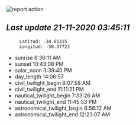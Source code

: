 ![report action](https://github.com/matiasz8/actions-for-reports/workflows/report%20action/badge.svg?branch=develop) 


## *****Last update 21-11-2020 03:45:11*****



		 Latitud: -34.61315
		 Longitud: -58.37723

 - sunrise 	 8:36:11 AM
 - sunset 	 10:43:08 PM
 - solar_noon 	 3:39:40 PM
 - day_length 	 14:06:57
 - civil_twilight_begin 	 8:07:58 AM
 - civil_twilight_end 	 11:11:21 PM
 - nautical_twilight_begin 	 7:33:26 AM
 - nautical_twilight_end 	 11:45:53 PM
 - astronomical_twilight_begin 	 6:56:12 AM
 - astronomical_twilight_end 	 12:23:07 AM
